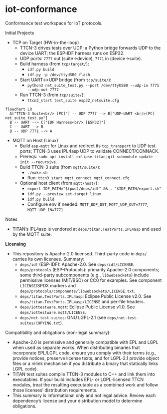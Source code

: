 # iot-conformance

Conformance test workspace for IoT protocols.

Initial Projects

- TCP on Target (HW-in-the-loop)
  - TTCN-3 drives tests over UDP; a Python bridge forwards UDP to the device UART; the ESP-IDF harness runs on ESP32.
  - UDP ports: `7777` out (suite→device), `7771` in (device→suite).
  - Build harness (from `tcp/target/`):
    - `idf.py build`
    - `idf.py -p /dev/ttyUSB0 flash`
  - Start UART↔UDP bridge (from `tcp/suite/`):
    - `python3 net_suite_test.py --port /dev/ttyUSB0 --udp-in 7771 --udp-out 7777`
  - Run TTCN-3 (from `tcp/suite/`):
    - `ttcn3_start test_suite esp32_netsuite.cfg`

```mermaid
flowchart LR
  A["TTCN-3 Suite<br/> [PC]"] -- UDP 7777 --> B["UDP↔UART <br/>[PC] net_suite_test.py"]
  B -- UART --> C["IDF Harness<br/> [ESP32]"]
  C -- UART --> B
  B -- UDP 7771 --> A
```

- MQTT on Host (Linux)
  - Build `esp-mqtt` for Linux and redirect its `tcp_transport` to UDP test ports; TTCN-3 uses IPL4asp UDP to validate CONNECT/CONNACK.
  - Prereqs: `sudo apt install eclipse-titan`; `git submodule update --init --recursive`.
  - Build TTCN-3 suite (from `mqtt/suite/`):
    - `./make.sh`
    - Run: `ttcn3_start mqtt_connect mqtt_connect.cfg`
  - Optional host client (from `mqtt/host/`):
    - `export IDF_PATH="$(pwd)/deps/idf" && . "$IDF_PATH/export.sh"`
    - `idf.py --preview set-target linux`
    - `idf.py build`
    - Configure env if needed: `MQTT_UDP_DST`, `MQTT_UDP_OUT=7777`, `MQTT_UDP_IN=7771`

Notes
- TITAN’s IPL4asp is vendored at `deps/titan.TestPorts.IPL4asp` and used by the MQTT suite.

**Licensing**
- This repository is Apache-2.0 licensed. Third-party code in `deps/` carries its own licenses. Summary:
  - `deps/idf` (ESP-IDF): Apache-2.0. See `deps/idf/LICENSE`.
  - `deps/protocols` (ESP-Protocols): primarily Apache-2.0 components; some third-party subcomponents (e.g., `libwebsockets`) include permissive licenses (MIT/BSD) or CC0 for examples. See component `LICENSE`/SPDX markers and `deps/protocols/components/libwebsockets/LICENSE.txt`.
  - `deps/titan.TestPorts.IPL4asp`: Eclipse Public License v2.0. See `deps/titan.TestPorts.IPL4asp/LICENSE` and per-file headers.
  - `deps/iottestware.mqtt`: Eclipse Public License v1.0. See `deps/iottestware.mqtt/LICENSE`.
  - `deps/net-test-suites`: GNU LGPL-2.1 (see `deps/net-test-suites/COPYING.txt`).

Compatibility and obligations (non-legal summary):
- Apache-2.0 is permissive and generally compatible with EPL and LGPL when used as separate works. When distributing binaries that incorporate EPL/LGPL code, ensure you comply with their terms (e.g., provide notices, preserve license texts, and for LGPL-2.1 provide object files or a relink mechanism if you distribute a binary that statically links LGPL code).
- TITAN test suites compile TTCN-3 modules to C++ and link them into executables. If your build includes EPL- or LGPL-licensed TTCN modules, treat the resulting executable as a combined work and follow those licenses’ distribution requirements.
- This summary is informational only and not legal advice. Review each dependency’s license and your distribution model to determine obligations.
